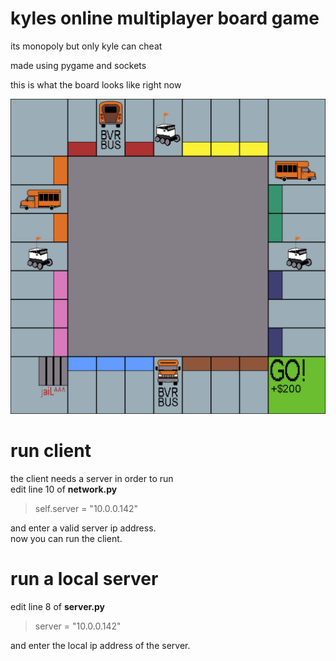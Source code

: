 # kyles online multiplayer board game
its monopoly but only kyle can cheat  

made using pygame and sockets

this is what the board looks like right now

<img src="./assets/board.png">

# run client

the client needs a server in order to run  
edit line 10 of **network.py**  

>self.server = "10.0.0.142"

and enter a valid server ip address.  
now you can run the client.

# run a local server

edit line 8 of **server.py**

> server = "10.0.0.142"

and enter the local ip address of the server.
